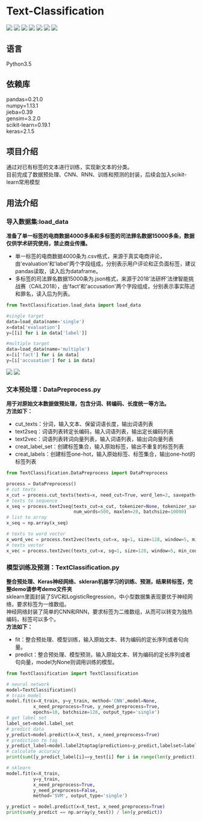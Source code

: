 ﻿# Text-Classification
[![](https://img.shields.io/badge/Python-3.5-blue.svg)](https://www.python.org/)
[![](https://img.shields.io/badge/pandas-0.21.0-brightgreen.svg)](https://pypi.python.org/pypi/pandas/0.21.0)
[![](https://img.shields.io/badge/numpy-1.13.1-brightgreen.svg)](https://pypi.python.org/pypi/numpy/1.13.1)
[![](https://img.shields.io/badge/jieba-0.39-brightgreen.svg)](https://pypi.python.org/pypi/jieba/0.39)
[![](https://img.shields.io/badge/gensim-3.2.0-brightgreen.svg)](https://pypi.python.org/pypi/gensim/3.2.0)
[![](https://img.shields.io/badge/Keras-2.1.5-brightgreen.svg)](https://pypi.python.org/pypi/Keras/2.1.5)
[![](https://img.shields.io/badge/scikit--learn-0.19.1-brightgreen.svg)](https://pypi.python.org/pypi/scikit-learn/0.19.1)

## 语言
Python3.5<br>
## 依赖库
pandas=0.21.0<br>
numpy=1.13.1<br>
jieba=0.39<br>
gensim=3.2.0<br>
scikit-learn=0.19.1<br>
keras=2.1.5<br>


## 项目介绍
通过对已有标签的文本进行训练，实现新文本的分类。<br>
目前完成了数据预处理、CNN、RNN、训练和预测的封装，后续会加入scikit-learn常用模型<br>

## 用法介绍
### 导入数据集:load_data
**准备了单一标签的电商数据4000多条和多标签的司法罪名数据15000多条，数据仅供学术研究使用，禁止商业传播。**<br>
* 单一标签的电商数据4000条为.csv格式，来源于真实电商评论，由'evaluation'和'label'两个字段组成，分别表示用户评论和正负面标签，建议pandas读取，读入后为dataframe。<br>
* 多标签的司法罪名数据15000条为.json格式，来源于2018‘法研杯’法律智能挑战赛（CAIL2018），由'fact'和'accusation'两个字段组成，分别表示事实陈述和罪名，读入后为列表。<br>
``` python
from TextClassification.load_data import load_data

#single target
data=load_data(name='single')
x=data['evaluation']
y=[[i] for i in data['label']]

#multiple target
data=load_data(name='multiple')
x=[i['fact'] for i in data]
y=[i['accusation'] for i in data]
```
![](https://github.com/renjunxiang/Text-Classification/blob/master/picture/data_single.png)
![](https://github.com/renjunxiang/Text-Classification/blob/master/picture/data_multiple.png)

### 文本预处理：DataPreprocess.py
**用于对原始文本数据做预处理，包含分词、转编码、长度统一等方法。**<br>
**方法如下：**<br>
* cut_texts：分词，输入文本、保留词语长度，输出词语列表<br>
* text2seq：词语列表转定长编码，输入词语列表，输出定长编码列表<br>
* text2vec：词语列表转词向量列表，输入词语列表，输出词向量列表<br>
* creat_label_set：创建标签集合，输入原始标签，输出不重复的标签列表<br>
* creat_labels：创建标签one-hot，输入原始标签、标签集合，输出one-hot的标签列表<br>
``` python
from TextClassification.DataPreprocess import DataPreprocess

process = DataPreprocess()
# cut texts
x_cut = process.cut_texts(texts=x, need_cut=True, word_len=2, savepath=None)
# texts to sequence
x_seq = process.text2seq(texts_cut=x_cut, tokenizer=None, tokenizer_savapah=None,
                         num_words=500, maxlen=20, batchsize=10000)
# list to array
x_seq = np.array(x_seq)

# texts to word vector					 
x_word_vec = process.text2vec(texts_cut=x, sg=1, size=128, window=5, min_count=1)
# texts vector
x_vec = process.text2vec(texts_cut=x, sg=1, size=128, window=5, min_count=1, merge=True)
```

### 模型训练及预测：TextClassification.py
**整合预处理、Keras神经网络、skleran机器学习的训练、预测，结果转标签，完整demo请参考demo文件夹**<br>
sklearn里面封装了SVC和LogisticRegression，中小型数据集表现要优于神经网络，要求标签为一维数组。<br>
神经网络封装了简单的CNN和RNN，要求标签为二维数组，从而可以转变为独热编码，标签可以多个。<br>
**方法如下：**<br>
* fit：整合预处理、模型训练，输入原始文本、转为编码的定长序列或者句向量。<br>
* predict：整合预处理、模型预测，输入原始文本、转为编码的定长序列或者句向量，model为None则调用训练的模型。<br>

``` python
from TextClassification import TextClassification

# neural network
model=TextClassification()
# train model
model.fit(x=X_train, y=y_train, method='CNN',model=None,
          x_need_preprocess=True, y_need_preprocess=True,
          epochs=10, batchsize=128, output_type='single')
# get label set
label_set=model.label_set
# predict data
y_predict=model.predict(x=X_test, x_need_preprocess=True)
# prediction to tag
y_predict_label=model.label2toptag(predictions=y_predict,labelset=label_set)
# calculate accuracy
print(sum([y_predict_label[i]==y_test[i] for i in range(len(y_predict))])/len(y_predict))

# sklearn
model.fit(x=X_train,
          y=y_train,
          x_need_preprocess=True,
          y_need_preprocess=False,
          method='SVM', output_type='single')

y_predict = model.predict(x=X_test, x_need_preprocess=True)
print(sum(y_predict == np.array(y_test)) / len(y_predict))
```




